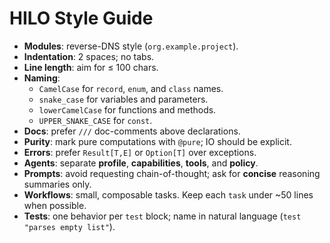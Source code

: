 # HILO Style Guide

- **Modules**: reverse-DNS style (`org.example.project`).
- **Indentation**: 2 spaces; no tabs.
- **Line length**: aim for ≤ 100 chars.
- **Naming**:
  - `CamelCase` for `record`, `enum`, and `class` names.
  - `snake_case` for variables and parameters.
  - `lowerCamelCase` for functions and methods.
  - `UPPER_SNAKE_CASE` for `const`.
- **Docs**: prefer `///` doc-comments above declarations.
- **Purity**: mark pure computations with `@pure`; IO should be explicit.
- **Errors**: prefer `Result[T,E]` or `Option[T]` over exceptions.
- **Agents**: separate **profile**, **capabilities**, **tools**, and **policy**.
- **Prompts**: avoid requesting chain-of-thought; ask for **concise** reasoning summaries only.
- **Workflows**: small, composable tasks. Keep each `task` under ~50 lines when possible.
- **Tests**: one behavior per `test` block; name in natural language (`test "parses empty list"`).
